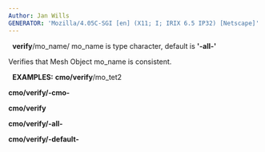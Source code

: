 ```yaml
---
Author: Jan Wills
GENERATOR: 'Mozilla/4.05C-SGI [en] (X11; I; IRIX 6.5 IP32) [Netscape]'
---
```


 
**verify**/mo\_name/
mo\_name is type character, default is **'-all-'**

Verifies that Mesh Object mo\_name is consistent.

 
**EXAMPLES:**
**cmo/verify**/mo\_tet2

**cmo/verify/-cmo-**

**cmo/verify**

**cmo/verify/-all-**

**cmo/verify/-default-**
